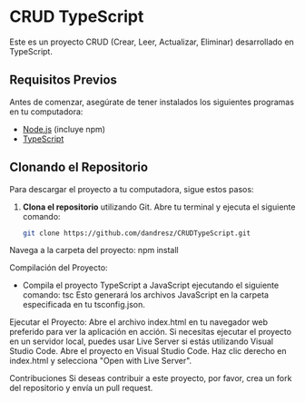 # CRUD TypeScript

Este es un proyecto CRUD (Crear, Leer, Actualizar, Eliminar) desarrollado en TypeScript. 

## Requisitos Previos

Antes de comenzar, asegúrate de tener instalados los siguientes programas en tu computadora:

- [Node.js](https://nodejs.org/) (incluye npm)
- [TypeScript](https://www.typescriptlang.org/download)

## Clonando el Repositorio

Para descargar el proyecto a tu computadora, sigue estos pasos:

1. **Clona el repositorio** utilizando Git. Abre tu terminal y ejecuta el siguiente comando:

   ```bash
   git clone https://github.com/dandresz/CRUDTypeScript.git

Navega a la carpeta del proyecto:  npm install

Compilación del Proyecto: 
 - Compila el proyecto TypeScript a JavaScript ejecutando el siguiente comando: tsc
   Esto generará los archivos JavaScript en la carpeta especificada en tu tsconfig.json.

Ejecutar el Proyecto:
Abre el archivo index.html en tu navegador web preferido para ver la aplicación en acción.
Si necesitas ejecutar el proyecto en un servidor local, puedes usar Live Server si estás utilizando Visual Studio Code.
Abre el proyecto en Visual Studio Code.
Haz clic derecho en index.html y selecciona "Open with Live Server".

Contribuciones
Si deseas contribuir a este proyecto, por favor, crea un fork del repositorio y envía un pull request.




